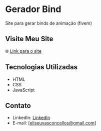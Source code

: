 # Gerador Bind
Site para gerar binds de animação (fivem)

## Visite Meu Site

🌐 [Link para o site](https://geradorbindfivem.netlify.app/)

## Tecnologias Utilizadas

- HTML
- CSS
- JavaScript

## Contato

- LinkedIn: [LinkedIn](https://www.linkedin.com/in/guilherme-vasconcellos-176736270/)
- E-mail: [eliseuvasconcellos@gmail.com]

